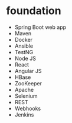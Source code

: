 # foundation
- Spring Boot web app
- Maven
- Docker
- Ansible
- TestNG
- Node JS
- React
- Angular JS
- HBase
- ZooKeeper
- Apache
- Selenium
- REST
- Webhooks
- Jenkins
